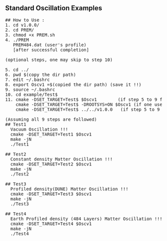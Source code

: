 
## Standard Oscillation Examples
<pre>
## How to Use :
1. cd v1.0.0/
2. cd PREM/
3. chmod +x PREM.sh
4. ./PREM
   PREM484.dat (user's profile)
   [after successful completion]

(optional steps, one may skip to step 10)

5. cd ../
6. pwd $(copy the dir path)
7. edit ~/.bashrc
8. export Oscv1 =$(copied the dir path) (save it !!)
9. source ~/.bashrc
10. cd example/Test$
11. cmake -DSET_TARGET=Test$ $Oscv1        (if step 5 to 9 followed)
    cmake -DSET_TARGET=Test$ -DROOTSYS=ON $Oscv1 (if one uses ROOT6)
    cmake -DSET_TARGET=Test$ ../../v1.0.0   (if step 5 to 9 skipped)

(Assuming all 9 steps are followed)
## Test1
  Vacuum Oscillation !!!
  cmake -DSET_TARGET=Test1 $Oscv1
  make -jN
  ./Test1

## Test2
  Constant density Matter Oscillation !!!
  cmake -DSET_TARGET=Test2 $Oscv1
  make -jN
  ./Test2

## Test3
  Profiled density(DUNE) Matter Oscillation !!!
  cmake -DSET_TARGET=Test3 $Oscv1
  make -jN
  ./Test3

## Test4
  Earth Profiled density (484 Layers) Matter Oscillation !!!
  cmake -DSET_TARGET=Test4 $Oscv1
  make -jN
  ./Test4




